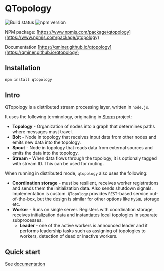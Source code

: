 # QTopology

![Build status](https://travis-ci.org/qminer/qtopology.svg?branch=master "Travis CI status")
![npm version](https://badge.fury.io/js/qtopology.svg "NPM version")

NPM package: [https://www.npmjs.com/package/qtopology](https://www.npmjs.com/package/qtopology)

Documentation [https://qminer.github.io/qtopology](https://qminer.github.io/qtopology)

## Installation

`````````````bash
npm install qtopology
`````````````

## Intro

QTopology is a distributed stream processing layer, written in `node.js`.

It uses the following terminology, originating in [Storm](http://storm.apache.org/) project:

- **Topology** - Organization of nodes into a graph that determines paths where messages must travel.
- **Bolt** - Node in topology that receives input data from other nodes and emits new data into the topology.
- **Spout** - Node in topology that reads data from external sources and emits the data into the topology.
- **Stream** - When data flows through the topology, it is optionaly tagged with stream ID. This can be used for routing.

When running in distributed mode, `qtopology` also uses the following:

- **Coordination storage** - must be resilient, receives worker registrations and sends them the initialization data. Also sends shutdown signals. Implementation is custom. `QTopology` provides `REST`-based service out-of-the-box, but the design is similar for other options like `MySQL` storage etc.
- **Worker** - Runs on single server. Registers with coordination storage, receives initialization data and instantiates local topologies in separate subprocesses.
  - **Leader** - one of the active workers is announced leader and it performs leadership tasks such as assigning of topologies to workers, detection of dead or inactive workers.

## Quick start

See [documentation](https://qminer.github.io/qtopology/)
